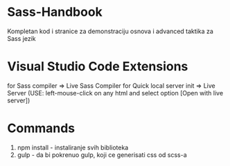 # Sass-Handbook

Kompletan kod i stranice za demonstraciju osnova i advanced taktika za Sass jezik

# Visual Studio Code Extensions

for Sass compiler => Live Sass Compiler
for Quick local server init => Live Server (USE: left-mouse-click on any html and select option [Open with live server])

# Commands

1. npm install - instaliranje svih biblioteka
2. gulp - da bi pokrenuo gulp, koji ce generisati css od scss-a
